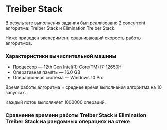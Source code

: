 # Treiber Stack

В результате выполнения задания был реализовано 2 concurrent алгоритма: Treiber Stack и Elimination Treiber Stack.

Ниже приведен эксперимент, сравнивающий скорость работы алгоритмов.

### Характеристики вычислительной машины

* Процессор — 12th Gen Intel(R) Core(TM) i7-12650H
* Оперативная память — 16.0 GB
* Операционная система — Windows 10 Pro

Время работы алгоритма = среднее время выполнения алгоритма на 10 запусках.

Каждый поток выполяняет 1000000 операций.

### Сравнение времени работы Treiber Stack и Elimination Treiber Stack на рандомных операциях на стеке


